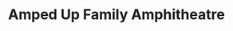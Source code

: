 ---
title: "Amped Up Family Amphitheatre"
url: /middle-river/amped-up-family-amphitheatre/
shop: hifi
---